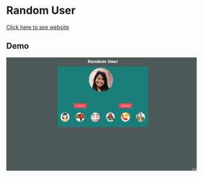 # Random User

[Click here to see website](https://mm-random-user.netlify.app/)

## Demo

<img src="https://github.com/mmehel52/randomuser/blob/master/Animation.gif" width=900px/>
